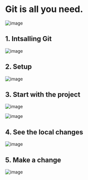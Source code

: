 # Git is all you need.

<!-- ![image](https://user-images.githubusercontent.com/40908371/170813034-cb502e3b-f885-422a-ae57-53866a0e414e.png) -->
<!-- ![image](https://user-images.githubusercontent.com/40908371/170866736-2b43272e-c4de-497e-b41e-eb203c63e910.png) -->
![image](https://user-images.githubusercontent.com/40908371/171042801-e74b0d4e-f9ea-48c2-b67b-5a27548045ba.png)



## 1. Intsalling Git
![image](https://user-images.githubusercontent.com/40908371/170813645-9a80de4a-c16f-47df-9e6b-79ebe2479366.png)

## 2. Setup
![image](https://user-images.githubusercontent.com/40908371/170813769-0dd1049b-872c-44d0-ad93-f28b58e6cb3c.png)

## 3. Start with the project
![image](https://user-images.githubusercontent.com/40908371/170865693-5a85f45b-d86d-42e0-bc6a-71340bb4a430.png)

![image](https://user-images.githubusercontent.com/40908371/170865846-9933ef12-f0ef-4bfd-b204-5a6886646eb2.png)

## 4. See the local changes
<!-- ![image](https://user-images.githubusercontent.com/40908371/171044186-11a460e2-3c4d-42d4-9ef3-7ecf12dc0c63.png) -->
<!-- ![image](https://user-images.githubusercontent.com/40908371/171044820-532d0840-46fa-4873-adce-d672233c755b.png) -->
![image](https://user-images.githubusercontent.com/40908371/171045220-20a6a789-e89b-48d9-b095-c94522680e33.png)

## 5. Make a change
![image](https://user-images.githubusercontent.com/40908371/172864128-52af86c7-0653-45fc-aa4f-261e903aa5ef.png)
